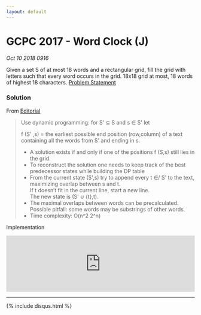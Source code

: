 ```yaml
---
layout: default
---
```


# GCPC 2017 - Word Clock (J)
_Oct 10 2018 0916_

Given a set S of at most 18 words and a rectangular grid, fill the grid with letters such that every word occurs in the grid. 18x18 grid at most, 18 words of highest 18 characters. [Problem Statement](https://codeforces.com/gym/101873/attachments/download/7413/20172018-acmicpc-german-collegiate-programming-contest-gcpc-2017-en.pdf)

### Solution

From [Editorial](http://gcpc.nwerc.eu/outlines_2017.pdf)
> Use dynamic programming: for S' ⊆ S and s ∈ S' let
> 
> 	f (S' ,s) = the earliest possible end position (row,column) of a text containing all the words from S' and ending in s.
> - A solution exists if and only if one of the positions f (S,s) still lies in the grid.
> - To reconstruct the solution one needs to keep track of the best
predecessor states while building the DP table
> - From the current state (S',s) try to append every t ∈/ S' to the text, maximizing overlap between s and t.<br/>
> If t doesn’t fit in the current line, start a new line.<br/>
> The new state is (S' ∪ {t},t).
> - The maximal overlaps between words can be precalculated. Possible pitfall: some words may be substrings of other words.
> - Time complexity: O(n^2 2^n)

Implementation
<iframe src="https://pastebin.com/embed_iframe/8nXmuWwg" style="border:none;width:100%;height=360px;"></iframe>

***

{% include disqus.html %}
